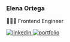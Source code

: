### Elena Ortega 
👩🏼‍💻 Frontend Engineer
  
<a href="https://www.linkedin.com/in/elenaorfe">
  <img src="https://img.shields.io/badge/LinkedIn-0077B5?style=for-the-badge&logo=linkedin&logoColor=white" alt="linkedin" />
</a>
<a href="https://www.elenaorfe.com">
  <img src="https://img.shields.io/badge/Portfolio-52AA8A?&style=for-the-badge" alt="portfolio" />
</a>
